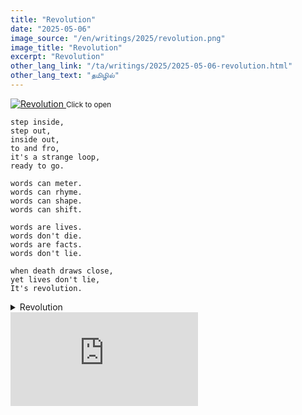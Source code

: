 ```yaml
---
title: "Revolution"
date: "2025-05-06"
image_source: "/en/writings/2025/revolution.png"
image_title: "Revolution"
excerpt: "Revolution"
other_lang_link: "/ta/writings/2025/2025-05-06-revolution.html"
other_lang_text: "தமிழில்"
---
```


<!--more-->

<a data-fslightbox="gallery" href="./revolution.png" alt="இயக்கம்">
<img src="/en/writings/2025/revolution.png" alt="Revolution" />
</a>
<small class="text-center block">Click to open</small>

```
step inside,
step out,
inside out,
to and fro,
it's a strange loop,
ready to go.

words can meter.
words can rhyme.
words can shape.
words can shift.

words are lives.
words don't die.
words are facts.
words don't lie.

when death draws close,
yet lives don't lie,
It's revolution.
```

<details>
<summary>Revolution</summary>

```
The sounds winds whistle - O brother,
Aren't they water whirls swimming the seas?

Winding mountain paths the rivers pave - O brother,
Aren't they life drops blooming on land?

Do you dance to thumping rhythms of beaten hearts - O brother,
Isn't it revolution? The spiritual kind?

----

Love drops from a bleeding heart into well of emotions - O brother,
Aren't all paths on land carved by lives drenched?

Gushing rivers borne by tallest mountains - O brother,
Aren't ocean waves splashed by the same waters?

Do you feel the musical wind sprayed by screaming oceans - O brother
Isn't it revolution? Breeze or storm?

----

Sound waves fly the wind's kite -  O brother,
Water gathers to lift the oceans.

Greatest rivers are mountain paths - O brother,
Drops of lives make the valleys.

Musical feelings beat the heart's drum - O  brother
Isn't it revolution? Of stopping hearts?

----

Drops of heart explode emotions - O brother
Paths on land explore lives.

Clusters of rivers carve many a mountain - O brother
Ocean waves crush them to sand.

The wind rises to pool up oceans - O brother
Isn't it revolution? When waters rage?
```

</details>

<div class="youtube">
<iframe src="https://www.youtube.com/embed/3c1NLWTfczs" frameborder="0" allow="accelerometer; autoplay; encrypted-media; gyroscope; picture-in-picture" allowfullscreen>
</iframe>
</div>
